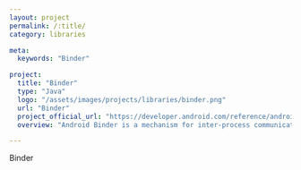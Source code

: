```yaml
---
layout: project
permalink: /:title/
category: libraries

meta:
  keywords: "Binder"

project:
  title: "Binder"
  type: "Java"
  logo: "/assets/images/projects/libraries/binder.png"
  url: "Binder"
  project_official_url: "https://developer.android.com/reference/android/os/Binder"
  overview: "Android Binder is a mechanism for inter-process communication (IPC) in the Android operating system. It enables secure and efficient communication between different processes."

---
```


<p>Binder</p>
